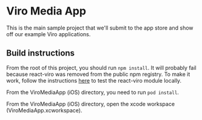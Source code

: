 # Viro Media App

This is the main sample project that we'll submit to the app store and show off our example Viro applications.

## Build instructions

From the root of this project, you should run `npm install`. It will probably fail because react-viro was removed from the public npm registry. To make it work, follow the instructions [here](http://podefr.tumblr.com/post/30488475488/locally-test-your-npm-modules-without-publishing) to test the react-viro module locally.

From the ViroMediaApp (iOS) directory, you need to run `pod install`.

From the ViroMediaApp (iOS) directory, open the xcode workspace (ViroMediaApp.xcworkspace).
